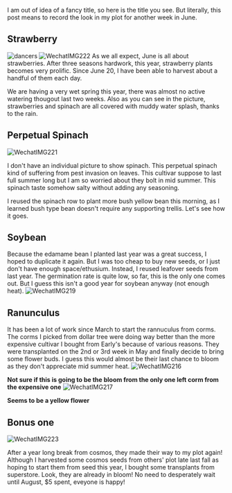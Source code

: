I am out of idea of a fancy title, so here is the title you see. But literally, this post means to record the look in my plot for another week in June. 

## Strawberry

![dancers](https://user-images.githubusercontent.com/79727789/175827835-68781aa5-41d8-45c4-95d0-9aea486874b8.jpg)
![WechatIMG222](https://user-images.githubusercontent.com/79727789/175828092-80a85f39-09c4-46b8-aa4f-973d502b14f8.jpeg)
As we all expect, June is all about strawberries. After three seasons hardwork, this year, strawberry plants becomes very prolific. Since June 20, I have been able to harvest about a handful of them each day.

We are having a very wet spring this year, there was almost no active watering thougout last two weeks. Also as you can see in the picture, strawberries and spinach are all covered with muddy water splash, thanks to the rain. 

## Perpetual Spinach 

![WechatIMG221](https://user-images.githubusercontent.com/79727789/175830359-3a39b7a5-f4c1-4622-a124-02ee78b5fcda.jpg)

I don't have an individual picture to show spinach. This perpetual spinach kind of suffering from pest invasion on leaves. This cultivar suppose to last full summer long but I am so worried about they bolt in mid summer. This spinach taste somehow salty without adding any seasoning. 

I reused the spinach row to plant more bush yellow bean this morning, as I learned bush type bean doesn't require any supporting trellis. Let's see how it goes.

## Soybean 

Because the edamame bean I planted last year was a great success, I hoped to duplicate it again. But I was too cheap to buy new seeds, or I just don't have enough space/ethusium. Instead, I reused leafover seeds from last year. The germination rate is quite low, so far, this is the only one comes out. But I guess this isn't a good year for soybean anyway (not enough heat).
![WechatIMG219](https://user-images.githubusercontent.com/79727789/175831143-66b52e38-b390-4148-b4f9-7003b1b71801.jpeg)


## Ranunculus

It has been a lot of work since March to start the rannuculus from corms. The corms I picked from dollar tree were doing way better than the more expensive cultivar I bought from Early's because of various reasons. They were transplanted on the 2nd or 3rd week in May and finally decide to bring some flower buds. I guess this would almost be their last chance to bloom as they don't appreciate mid summer heat. 
![WechatIMG216](https://user-images.githubusercontent.com/79727789/175831470-d30fd322-aac5-411e-b1cf-cf457d068b9d.jpeg)

**Not sure if this is going to be the bloom from the only one left corm from the expensive one**
![WechatIMG217](https://user-images.githubusercontent.com/79727789/175831471-dbdb5903-11da-4a05-a84a-5b1c878620cb.jpeg)

**Seems to be a yellow flower** 


## Bonus one
![WechatIMG223](https://user-images.githubusercontent.com/79727789/175831719-5bbd6f39-872b-4647-9282-0ae001a53bfa.jpeg)

After a year long break from cosmos, they made their way to my plot again! Although I harvested some cosmos seeds from others' plot late last fall as hoping to start them from seed this year, I bought some transplants from superstore. Look, they are already in bloom! No need to desperately wait until August, $5 spent, eveyone is happy!
